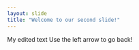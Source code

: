 ```yaml
---
layout: slide
title: "Welcome to our second slide!"
---
```

My edited text
Use the left arrow to go back!